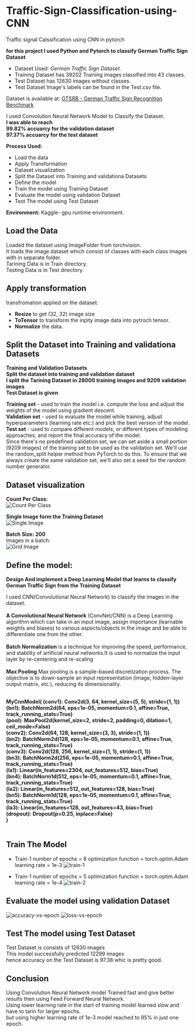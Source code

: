 # Traffic-Sign-Classification-using-CNN
Traffic signal Calssification using CNN in pytorch

**for this project I used Python and Pytorch to classify German Traffic Sign Dataset**
* Dataset Used: *German Traffic Sign Dataset.*
* Training Dataset has 39202 Training images classified into 43 classes.
* Test Dataset has 12630 images without classes.
* Test Dataset Image's labels can be found in the Test.csv file.

Dataset is available at: [GTSRB - German Traffic Sign Recognition Benchmark](https://www.kaggle.com/meowmeowmeowmeowmeow/gtsrb-german-traffic-sign)

I used Convolution Neural Network Model to Classify the Dataset.<br>
**I was able to reach**<br>
**99.82% accuarcy for the validation dataset**<br>
**97.37% accuarcy for the test dataset**<br>

**Process Used:**
* Load the data
* Apply Transformation
* Dataset visualization
* Split the Dataset into Training and validationa Datasets
* Define the model
* Train the model using Training Dataset
* Evaluate the model using validation Dataset 
* Test The model using Test Dataset

**Environment:**
Kaggle- gpu runtime environment. 

## Load the Data
Loaded the dataset using ImageFolder from torchvision.<br>
It loads the image dataset which consist of classes with each class images with in separate folder.<br>
Tarining Data is in Train directory.<br>
Testing Data is in Test directory.<br>


## Apply transformation
transfromation applied on the dataset.<br>

* **Resize** to get (32, 32) image size<br>
* **ToTensor** to transform the inpity image data into pytroch tensor.<br>
* **Normalize** the data.<br>


## Split the Dataset into Training and validationa Datasets

**Training and Validation Datasets**<br>
**Split the dataset into training and validation dataset**<br>
**I split the Tarining Dataset in 28000 training images and 9209 validation images**<br>
**Test Dataset is given**<br>

**Training set** - used to train the model i.e. compute the loss and adjust the weights of the model using gradient descent.<br>
**Validation set** - used to evaluate the model while training, adjust hyperparameters (learning rate etc.) and pick the best version of the model.<br>
**Test set** - used to compare different models, or different types of modeling approaches, and report the final accuracy of the model.<br>
Since there's no predefined validation set, we can set aside a small portion (9209 images) of the training set to be used as the validation set. We'll use the random_split helper method from PyTorch to do this. To ensure that we always create the same validation set, we'll also set a seed for the random number generator.<br>


## Dataset visualization
**Count Per Class:**<br>
![Count Per Class](https://raw.githubusercontent.com/shahzaibahmad3/Traffic-Sign-Classification-using-CNN/master/countperclass.PNG)

**Single Image form the Training Dataset**<br>
![Single Image](https://raw.githubusercontent.com/shahzaibahmad3/Traffic-Sign-Classification-using-CNN/master/singleimage.PNG)

**Batch Size: 200**<br>
Images in a batch:<br>
![Grid Image](https://raw.githubusercontent.com/shahzaibahmad3/Traffic-Sign-Classification-using-CNN/master/gridimage.PNG)


## Define the model:

**Design And implement a Deep Learning Model that learns to classify German Traffic Sign from the Training Dataset**<br>

I used CNN(Convolutional Neural Network) to classify the images in the dataset.<br><br>
**A Convolutional Neural Network** (ConvNet/CNN) is a Deep Learning algorithm which can take in an input image, assign importance (learnable weights and biases) to various aspects/objects in the image and be able to differentiate one from the other.<br><br>
**Batch Normalization** is a technique for improving the speed, performance, and stability of artificial neural networks.It is used to normalize the input layer by re-centering and re-scaling<br><br>
**Max Pooling** Max pooling is a sample-based discretization process. The objective is to down-sample an input representation (image, hidden-layer output matrix, etc.), reducing its dimensionality.<br><br>

**MyCnnModel(
  (conv1): Conv2d(3, 64, kernel_size=(5, 5), stride=(1, 1))<br>
  (bn1): BatchNorm2d(64, eps=1e-05, momentum=0.1, affine=True, track_running_stats=True)<br>
  (pool): MaxPool2d(kernel_size=2, stride=2, padding=0, dilation=1, ceil_mode=False)<br>
  (conv2): Conv2d(64, 128, kernel_size=(3, 3), stride=(1, 1))<br>
  (bn2): BatchNorm2d(128, eps=1e-05, momentum=0.1, affine=True, track_running_stats=True)<br>
  (conv3): Conv2d(128, 256, kernel_size=(1, 1), stride=(1, 1))<br>
  (bn3): BatchNorm2d(256, eps=1e-05, momentum=0.1, affine=True, track_running_stats=True)<br>
  (la1): Linear(in_features=2304, out_features=512, bias=True)<br>
  (bn4): BatchNorm1d(512, eps=1e-05, momentum=0.1, affine=True, track_running_stats=True)<br>
  (la2): Linear(in_features=512, out_features=128, bias=True)<br>
  (bn5): BatchNorm1d(128, eps=1e-05, momentum=0.1, affine=True, track_running_stats=True)<br>
  (la3): Linear(in_features=128, out_features=43, bias=True)<br>
  (dropout): Dropout(p=0.25, inplace=False)<br>
)**<br>
<br>

## Train The Model
* Train-1
number of epochs = 8
optimization function = torch.optim.Adam
learning rate = 1e-3
![train-1](https://raw.githubusercontent.com/shahzaibahmad3/Traffic-Sign-Classification-using-CNN/master/train1.PNG)


* Train-1
number of epochs = 5
optimization function = torch.optim.Adam
learning rate = 1e-4
![train-2](https://raw.githubusercontent.com/shahzaibahmad3/Traffic-Sign-Classification-using-CNN/master/train2.PNG)


## Evaluate the model using validation Dataset 
![accuracy-vs-epoch](https://raw.githubusercontent.com/shahzaibahmad3/Traffic-Sign-Classification-using-CNN/master/accvsepoch.PNG)
![loss-vs-epoch](https://raw.githubusercontent.com/shahzaibahmad3/Traffic-Sign-Classification-using-CNN/master/lossvsapoch.PNG)


## Test The model using Test Dataset
Test Dataset is consists of 12630 images<br>
This model successfully predicted 12299 images<br>
hence accuracy on the Test Dataset is 97.38 whic is pretty good.

## Conclusion
Using Convolution Neural Network model Trained fast and give better results then using Feed Forward Neural Network.<br>
Using lower learning rate in the start of training model learned slow and have to tarin for larger epochs.<br>
but using higher learning rate of 1e-3 model reached to 95% in just one epoch.<br>


